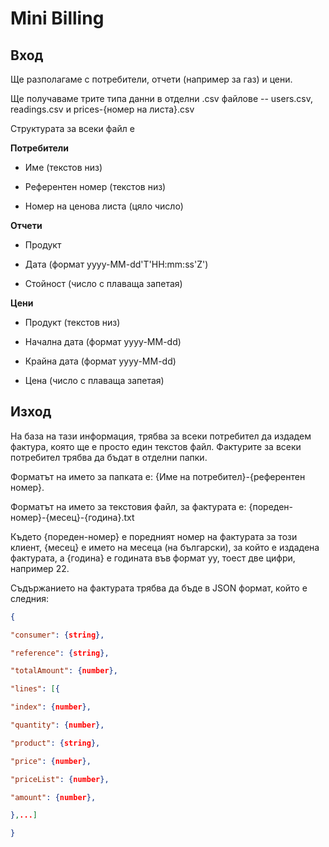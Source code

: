 Mini Billing
============

## Вход

Ще разполагаме с потребители, отчети (например за газ) и цени.

Ще получаваме трите типа данни в отделни .csv файлове -- users.csv, readings.csv и prices-{номер на листа}.csv

Структурата за всеки файл e

**Потребители**

- Име (текстов низ)

- Референтен номер (текстов низ)

- Номер на ценова листа (цяло число)

**Отчети**

- Продукт

- Дата (формат yyyy-MM-dd'T'HH:mm:ss'Z')

- Стойност (число с плаваща запетая)

**Цени**

- Продукт (текстов низ)

- Начална дата (формат yyyy-MM-dd)

- Крайна дата (формат yyyy-MM-dd)

- Цена (число с плаваща запетая)

## Изход

На база на тази информация, трябва за всеки потребител да издадем фактура, която ще е просто един текстов файл.
Фактурите за всеки потребител трябва да бъдат в отделни папки.

Форматът на името за папката е: {Име на потребител}-{референтен номер}.

Форматът на името за текстовия файл, за фактурата е: {пореден-номер}-{месец}-{година}.txt

Където {пореден-номер} е поредният номер на фактурата за този клиент, {месец} е името на месеца (на български), за който
е издадена фактурата, а {година} e годината във формат yy, тоест две цифри, например 22.

Съдържанието на фактурата трябва да бъде в JSON формат, който е следния:

``` json
{

"consumer": {string},

"reference": {string},

"totalAmount": {number},

"lines": [{

"index": {number},

"quantity": {number},

"product": {string},

"price": {number},

"priceList": {number},

"amount": {number},

},...]

}
```